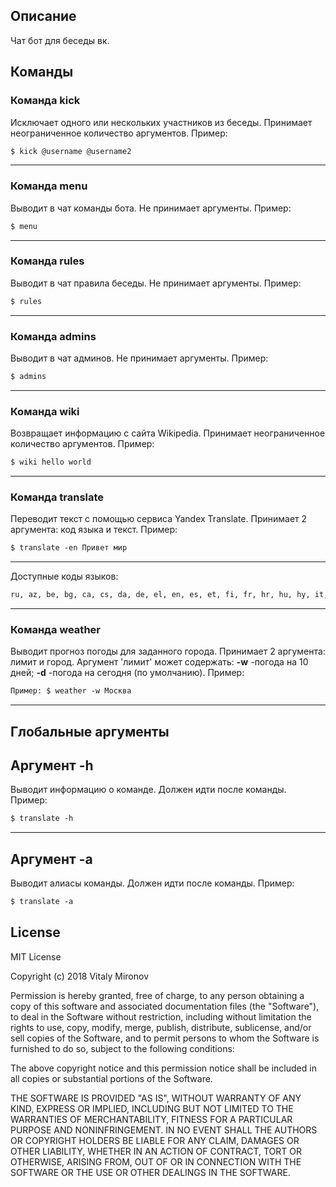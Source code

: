 ## Описание
Чат бот для беседы вк.

## Команды

### Команда kick
Исключает одного или нескольких участников из беседы. 
Принимает неограниченное количество аргументов. 
Пример:
```html
$ kick @username @username2
```
___
### Команда menu
Выводит в чат команды бота. 
Не принимает аргументы. 
Пример:
```html
$ menu
```
___
### Команда rules
Выводит в чат правила беседы. 
Не принимает аргументы. 
Пример:
```html
$ rules
```
___
### Команда admins
Выводит в чат админов. 
Не принимает аргументы. 
Пример:
```html
$ admins
```
___
### Команда wiki
Возвращает информацию с сайта Wikipedia. 
Принимает неограниченное количество аргументов. 
Пример:
```html
$ wiki hello world
```
___
### Команда translate
Переводит текст с помощью сервиса Yandex Translate. 
Принимает 2 аргумента: код языка и текст. 
Пример:
```html
$ translate -en Привет мир
```
___
Доступные коды языков:
```html
ru, az, be, bg, ca, cs, da, de, el, en, es, et, fi, fr, hr, hu, hy, it, lt, lv, mk, nl, no, pl, pt, ro, sk, sl, sq, sr, sv, tr, uk.
```
___
### Команда weather
Выводит прогноз погоды для заданного города. 
Принимает 2 аргумента: лимит и город. 
Аргумент 'лимит' может содержать: 
 **-w** -погода на 10 дней; 
 **-d** -погода на сегодня (по умолчанию). 
Пример:
```html
Пример: $ weather -w Москва
```
___

## Глобальные аргументы

## Аргумент -h
Выводит информацию о команде. 
Должен идти после команды. 
Пример:
```html
$ translate -h
```
___
## Аргумент -a
Выводит алиасы команды.
Должен идти после команды.
Пример:
```html
$ translate -a
```

## License

MIT License

Copyright (c) 2018 Vitaly Mironov

Permission is hereby granted, free of charge, to any person obtaining a copy
of this software and associated documentation files (the "Software"), to deal
in the Software without restriction, including without limitation the rights
to use, copy, modify, merge, publish, distribute, sublicense, and/or sell
copies of the Software, and to permit persons to whom the Software is
furnished to do so, subject to the following conditions:

The above copyright notice and this permission notice shall be included in all
copies or substantial portions of the Software.

THE SOFTWARE IS PROVIDED "AS IS", WITHOUT WARRANTY OF ANY KIND, EXPRESS OR
IMPLIED, INCLUDING BUT NOT LIMITED TO THE WARRANTIES OF MERCHANTABILITY,
FITNESS FOR A PARTICULAR PURPOSE AND NONINFRINGEMENT. IN NO EVENT SHALL THE
AUTHORS OR COPYRIGHT HOLDERS BE LIABLE FOR ANY CLAIM, DAMAGES OR OTHER
LIABILITY, WHETHER IN AN ACTION OF CONTRACT, TORT OR OTHERWISE, ARISING FROM,
OUT OF OR IN CONNECTION WITH THE SOFTWARE OR THE USE OR OTHER DEALINGS IN THE
SOFTWARE.
